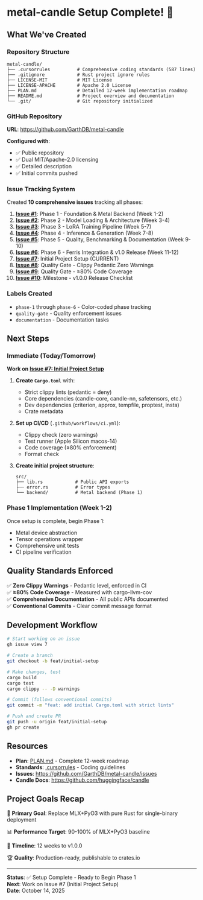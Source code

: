 # metal-candle Setup Complete! 🎉

## What We've Created

### Repository Structure
```
metal-candle/
├── .cursorrules          # Comprehensive coding standards (587 lines)
├── .gitignore            # Rust project ignore rules
├── LICENSE-MIT           # MIT License
├── LICENSE-APACHE        # Apache 2.0 License
├── PLAN.md               # Detailed 12-week implementation roadmap
├── README.md             # Project overview and documentation
└── .git/                 # Git repository initialized
```

### GitHub Repository
**URL**: https://github.com/GarthDB/metal-candle

**Configured with**:
- ✅ Public repository
- ✅ Dual MIT/Apache-2.0 licensing
- ✅ Detailed description
- ✅ Initial commits pushed

### Issue Tracking System

Created **10 comprehensive issues** tracking all phases:

1. **[Issue #1](https://github.com/GarthDB/metal-candle/issues/1)**: Phase 1 - Foundation & Metal Backend (Week 1-2)
2. **[Issue #2](https://github.com/GarthDB/metal-candle/issues/2)**: Phase 2 - Model Loading & Architecture (Week 3-4)
3. **[Issue #3](https://github.com/GarthDB/metal-candle/issues/3)**: Phase 3 - LoRA Training Pipeline (Week 5-7)
4. **[Issue #4](https://github.com/GarthDB/metal-candle/issues/4)**: Phase 4 - Inference & Generation (Week 7-8)
5. **[Issue #5](https://github.com/GarthDB/metal-candle/issues/5)**: Phase 5 - Quality, Benchmarking & Documentation (Week 9-10)
6. **[Issue #6](https://github.com/GarthDB/metal-candle/issues/6)**: Phase 6 - Ferris Integration & v1.0 Release (Week 11-12)
7. **[Issue #7](https://github.com/GarthDB/metal-candle/issues/7)**: Initial Project Setup (CURRENT)
8. **[Issue #8](https://github.com/GarthDB/metal-candle/issues/8)**: Quality Gate - Clippy Pedantic Zero Warnings
9. **[Issue #9](https://github.com/GarthDB/metal-candle/issues/9)**: Quality Gate - ≥80% Code Coverage
10. **[Issue #10](https://github.com/GarthDB/metal-candle/issues/10)**: Milestone - v1.0.0 Release Checklist

### Labels Created

- `phase-1` through `phase-6` - Color-coded phase tracking
- `quality-gate` - Quality enforcement issues
- `documentation` - Documentation tasks

## Next Steps

### Immediate (Today/Tomorrow)

**Work on [Issue #7: Initial Project Setup](https://github.com/GarthDB/metal-candle/issues/7)**

1. **Create `Cargo.toml`** with:
   - Strict clippy lints (pedantic = deny)
   - Core dependencies (candle-core, candle-nn, safetensors, etc.)
   - Dev dependencies (criterion, approx, tempfile, proptest, insta)
   - Crate metadata

2. **Set up CI/CD** (`.github/workflows/ci.yml`):
   - Clippy check (zero warnings)
   - Test runner (Apple Silicon macos-14)
   - Code coverage (≥80% enforcement)
   - Format check

3. **Create initial project structure**:
   ```
   src/
   ├── lib.rs            # Public API exports
   ├── error.rs          # Error types
   └── backend/          # Metal backend (Phase 1)
   ```

### Phase 1 Implementation (Week 1-2)

Once setup is complete, begin Phase 1:
- Metal device abstraction
- Tensor operations wrapper
- Comprehensive unit tests
- CI pipeline verification

## Quality Standards Enforced

✅ **Zero Clippy Warnings** - Pedantic level, enforced in CI  
✅ **≥80% Code Coverage** - Measured with cargo-llvm-cov  
✅ **Comprehensive Documentation** - All public APIs documented  
✅ **Conventional Commits** - Clear commit message format  

## Development Workflow

```bash
# Start working on an issue
gh issue view 7

# Create a branch
git checkout -b feat/initial-setup

# Make changes, test
cargo build
cargo test
cargo clippy -- -D warnings

# Commit (follows conventional commits)
git commit -m "feat: add initial Cargo.toml with strict lints"

# Push and create PR
git push -u origin feat/initial-setup
gh pr create
```

## Resources

- **Plan**: [PLAN.md](PLAN.md) - Complete 12-week roadmap
- **Standards**: [.cursorrules](.cursorrules) - Coding guidelines
- **Issues**: https://github.com/GarthDB/metal-candle/issues
- **Candle Docs**: https://github.com/huggingface/candle

## Project Goals Recap

🎯 **Primary Goal**: Replace MLX+PyO3 with pure Rust for single-binary deployment

📊 **Performance Target**: 90-100% of MLX+PyO3 baseline

🚀 **Timeline**: 12 weeks to v1.0.0

🏆 **Quality**: Production-ready, publishable to crates.io

---

**Status**: ✅ Setup Complete - Ready to Begin Phase 1  
**Next**: Work on Issue #7 (Initial Project Setup)  
**Date**: October 14, 2025

